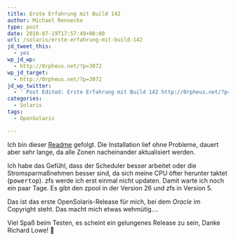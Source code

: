 ```yaml
---
title: Erste Erfahrung mit Build 142
author: Michael Rennecke
type: post
date: 2010-07-19T17:57:49+00:00
url: /solaris/erste-erfahrung-mit-build-142
jd_tweet_this:
  - yes
wp_jd_wp:
  - http://0rpheus.net/?p=3072
wp_jd_target:
  - http://0rpheus.net/?p=3072
jd_wp_twitter:
  - ' Post Edited: Erste Erfahrung mit Build 142 http://0rpheus.net/?p=3072'
categories:
  - Solaris
tags:
  - OpenSolaris

---
```

Ich bin dieser [Readme][1] gefolgt. Die Installation lief ohne Probleme, dauert aber sehr lange, da alle Zonen nacheinander aktualisiert werden.

Ich habe das Gefühl, dass der Scheduler besser arbeitet oder die Stromsparmaßnehmen besser sind, da sich meine CPU öfter herunter taktet (<tt>powertop</tt>). zfs werde ich erst einmal nicht updaten. Damit warte ich noch ein paar Tage. Es gibt den zpool in der Version 26 und zfs in Version 5. 

Das ist das erste OpenSolaris-Release für mich, bei dem _Oracle_ im Copyright steht. Das macht mich etwas wehmütig&#8230;. 

Viel Spaß beim Testen, es scheint ein gelungenes Release zu sein, Danke Richard Lowe! 🙂

 [1]: http://www.genunix.org/dist/richlowe/README.txt